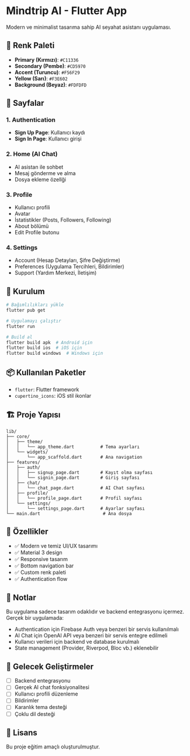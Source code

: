 # Mindtrip AI - Flutter App

Modern ve minimalist tasarıma sahip AI seyahat asistanı uygulaması.

## 🎨 Renk Paleti

- **Primary (Kırmızı)**: `#C11336`
- **Secondary (Pembe)**: `#CD5970`
- **Accent (Turuncu)**: `#F56F29`
- **Yellow (Sarı)**: `#F3E602`
- **Background (Beyaz)**: `#FDFDFD`

## 📱 Sayfalar

### 1. Authentication
- **Sign Up Page**: Kullanıcı kaydı
- **Sign In Page**: Kullanıcı girişi

### 2. Home (AI Chat)
- AI asistan ile sohbet
- Mesaj gönderme ve alma
- Dosya ekleme özellği

### 3. Profile
- Kullanıcı profili
- Avatar
- İstatistikler (Posts, Followers, Following)
- About bölümü
- Edit Profile butonu

### 4. Settings
- Account (Hesap Detayları, Şifre Değiştirme)
- Preferences (Uygulama Tercihleri, Bildirimler)
- Support (Yardım Merkezi, İletişim)

## 🚀 Kurulum

```bash
# Bağımlılıkları yükle
flutter pub get

# Uygulamayı çalıştır
flutter run

# Build al
flutter build apk  # Android için
flutter build ios  # iOS için
flutter build windows  # Windows için
```

## 📦 Kullanılan Paketler

- `flutter`: Flutter framework
- `cupertino_icons`: iOS stil ikonlar

## 🏗️ Proje Yapısı

```
lib/
├── core/
│   ├── theme/
│   │   └── app_theme.dart          # Tema ayarları
│   └── widgets/
│       └── app_scaffold.dart       # Ana navigation
├── features/
│   ├── auth/
│   │   ├── signup_page.dart        # Kayıt olma sayfası
│   │   └── signin_page.dart        # Giriş sayfası
│   ├── chat/
│   │   └── chat_page.dart          # AI Chat sayfası
│   ├── profile/
│   │   └── profile_page.dart       # Profil sayfası
│   └── settings/
│       └── settings_page.dart      # Ayarlar sayfası
└── main.dart                        # Ana dosya
```

## 🎯 Özellikler

- ✅ Modern ve temiz UI/UX tasarımı
- ✅ Material 3 design
- ✅ Responsive tasarım
- ✅ Bottom navigation bar
- ✅ Custom renk paleti
- ✅ Authentication flow

## 📝 Notlar

Bu uygulama sadece tasarım odaklıdır ve backend entegrasyonu içermez. Gerçek bir uygulamada:

- Authentication için Firebase Auth veya benzeri bir servis kullanılmalı
- AI Chat için OpenAI API veya benzeri bir servis entegre edilmeli
- Kullanıcı verileri için backend ve database kurulmalı
- State management (Provider, Riverpod, Bloc vb.) eklenebilir

## 🔮 Gelecek Geliştirmeler

- [ ] Backend entegrasyonu
- [ ] Gerçek AI chat fonksiyonalitesi
- [ ] Kullanıcı profili düzenleme
- [ ] Bildirimler
- [ ] Karanlık tema desteği
- [ ] Çoklu dil desteği

## 📄 Lisans

Bu proje eğitim amaçlı oluşturulmuştur.
